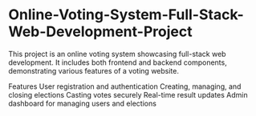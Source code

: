 # Online-Voting-System-Full-Stack-Web-Development-Project
This project is an online voting system showcasing full-stack web development. It includes both frontend and backend components, demonstrating various features of a voting website.

Features
User registration and authentication
Creating, managing, and closing elections
Casting votes securely
Real-time result updates
Admin dashboard for managing users and elections
